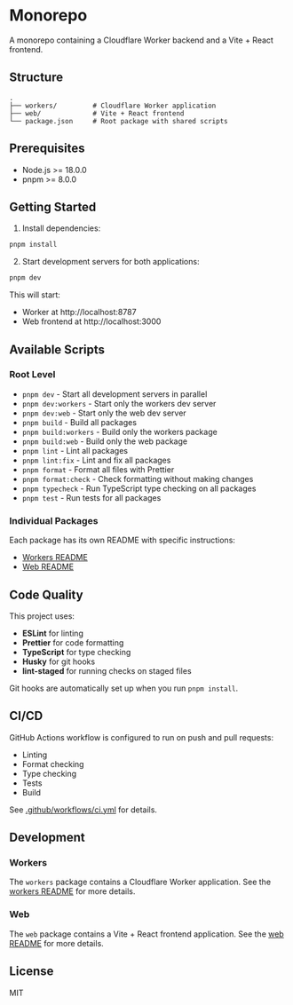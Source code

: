 # Monorepo

A monorepo containing a Cloudflare Worker backend and a Vite + React frontend.

## Structure

```
.
├── workers/         # Cloudflare Worker application
├── web/             # Vite + React frontend
└── package.json     # Root package with shared scripts
```

## Prerequisites

- Node.js >= 18.0.0
- pnpm >= 8.0.0

## Getting Started

1. Install dependencies:

```bash
pnpm install
```

2. Start development servers for both applications:

```bash
pnpm dev
```

This will start:

- Worker at http://localhost:8787
- Web frontend at http://localhost:3000

## Available Scripts

### Root Level

- `pnpm dev` - Start all development servers in parallel
- `pnpm dev:workers` - Start only the workers dev server
- `pnpm dev:web` - Start only the web dev server
- `pnpm build` - Build all packages
- `pnpm build:workers` - Build only the workers package
- `pnpm build:web` - Build only the web package
- `pnpm lint` - Lint all packages
- `pnpm lint:fix` - Lint and fix all packages
- `pnpm format` - Format all files with Prettier
- `pnpm format:check` - Check formatting without making changes
- `pnpm typecheck` - Run TypeScript type checking on all packages
- `pnpm test` - Run tests for all packages

### Individual Packages

Each package has its own README with specific instructions:

- [Workers README](./workers/README.md)
- [Web README](./web/README.md)

## Code Quality

This project uses:

- **ESLint** for linting
- **Prettier** for code formatting
- **TypeScript** for type checking
- **Husky** for git hooks
- **lint-staged** for running checks on staged files

Git hooks are automatically set up when you run `pnpm install`.

## CI/CD

GitHub Actions workflow is configured to run on push and pull requests:

- Linting
- Format checking
- Type checking
- Tests
- Build

See [.github/workflows/ci.yml](.github/workflows/ci.yml) for details.

## Development

### Workers

The `workers` package contains a Cloudflare Worker application. See the [workers README](./workers/README.md) for more details.

### Web

The `web` package contains a Vite + React frontend application. See the [web README](./web/README.md) for more details.

## License

MIT
